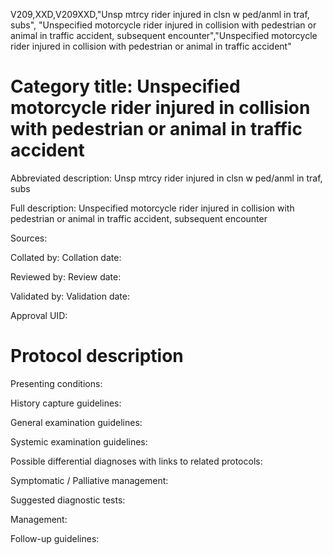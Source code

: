 V209,XXD,V209XXD,"Unsp mtrcy rider injured in clsn w ped/anml in traf, subs", "Unspecified motorcycle rider injured in collision with pedestrian or animal in traffic accident, subsequent encounter","Unspecified motorcycle rider injured in collision with pedestrian or animal in traffic accident"
# Category title: Unspecified motorcycle rider injured in collision with pedestrian or animal in traffic accident

Abbreviated description: Unsp mtrcy rider injured in clsn w ped/anml in traf, subs

Full description: Unspecified motorcycle rider injured in collision with pedestrian or animal in traffic accident, subsequent encounter

Sources:

Collated by:
Collation date:

Reviewed by:
Review date:

Validated by:
Validation date:

Approval UID:

# Protocol description

Presenting conditions:

History capture guidelines:

General examination guidelines:

Systemic examination guidelines:

Possible differential diagnoses with links to related protocols:

Symptomatic / Palliative management:

Suggested diagnostic tests:

Management:

Follow-up guidelines:
